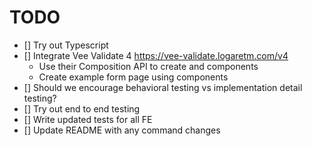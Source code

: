 # TODO

- [] Try out Typescript
- [] Integrate Vee Validate 4 https://vee-validate.logaretm.com/v4
  - Use their Composition API to create <validated-form> and <text-input> components
  - Create example form page using components
- [] Should we encourage behavioral testing vs implementation detail testing?
- [] Try out end to end testing
- [] Write updated tests for all FE
- [] Update README with any command changes